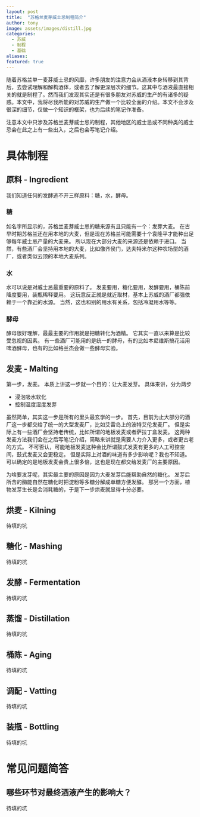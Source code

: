 ```yaml
---
layout: post
title:  "苏格兰麦芽威士忌制程简介"
author: tony
image: assets/images/distill.jpg
categories:
  - 苏威
  - 制程
  - 基础
aliases: 
featured: true
---
```

随着苏格兰单一麦芽威士忌的风靡，许多朋友的注意力会从酒液本身转移到其背后，去尝试理解和解构酒体，或者去了解更深层次的细节。这其中与酒液最直接相关的就是制程了。然而我们发现其实还是有很多朋友对苏威的生产的有诸多的疑惑。本文中，我将尽我所能的对苏威的生产做一个比较全面的介绍。本文不会涉及很深的细节，仅做一个知识的框架，也为后续的笔记作准备。

注意本文中只涉及苏格兰麦芽威士忌的制程，其他地区的威士忌或不同种类的威士忌会在此之上有一些出入，之后也会写笔记介绍。

# 具体制程

## 原料 - Ingredient
我们知道任何的发酵逃不开三样原料：糖，水，酵母。

### 糖
如名字所显示的，苏格兰麦芽威士忌的糖来源有且只能有一个：发芽大麦。
在古早时期苏格兰还在用本地的大麦，但是现在苏格兰可能需要十个袁隆平才能种出足够每年威士忌产量的大麦来。
所以现在大部分大麦的来源还是依赖于进口。
当然，有些酒厂会坚持用本地的大麦，比如像齐侯门，达夫特米尔这种农场型的酒厂，或者类似云顶的本地大麦系列。

### 水
水可以说是对威士忌最重要的原料了。
发麦要用，糖化要用，发酵要用，桶陈前降度要用，装瓶稀释要用。
这玩意反正就是就近取材，基本上苏威的酒厂都强依赖于一个靠近的水源。
当然，这也和别的用水有关系，包括冷凝用水等等。

### 酵母
酵母很好理解，最最主要的作用就是把糖转化为酒精。
它其实一直以来算是比较受忽视的因素。
有一些酒厂可能用的是统一的酵母，有的比如本尼维斯搞花活用啤酒酵母，也有的比如格兰杰会做一些酵母实验。

## 发麦 - Malting
第一步，发麦。
本质上讲这一步就一个目的：让大麦发芽。
具体来讲，分为两步
- 浸泡吸水软化
- 控制温度湿度发芽

虽然简单，其实这一步是所有的里头最玄学的一步。
首先，目前为止大部分的酒厂这一步都交给了统一的大型发麦厂，比如艾雷岛上的波特艾伦发麦厂。
但是实际上有一些酒厂会坚持老传统，比如所谓的地板发麦或者萨拉丁盒发麦。
这两种发麦方法我们会在之后写笔记介绍，简略来讲就是需要人力介入更多，或者更古老的方式。
不可否认，可能地板发麦这种会比所谓鼓式发麦有更多的人工可控空间，鼓式发麦又会更稳定。
但是实际上对酒的味道有多少影响呢？我也不知道。
可以确定的是地板发麦会贵上很多倍，这也是现在都交给发麦厂的主要原因。

为啥要发芽呢，其实最主要的原因是因为大麦发芽后能帮助自然的糖化。
发芽后所含的酶能自然在糖化时把淀粉等多糖分解成单糖方便发酵。
那另一个方面，植物发芽生长是会消耗糖的，于是下一步烘麦就显得十分必要。

## 烘麦 - Kilning
待填的坑

## 糖化 - Mashing
待填的坑

## 发酵 - Fermentation
待填的坑

## 蒸馏 - Distillation
待填的坑

## 桶陈 - Aging
待填的坑

## 调配 - Vatting
待填的坑

## 装瓶 - Bottling
待填的坑

# 常见问题简答
## 哪些环节对最终酒液产生的影响大？
待填的坑

